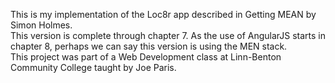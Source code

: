 This is my implementation of the Loc8r app described in Getting MEAN by Simon Holmes.  
This version is complete through chapter 7.  As the use of AngularJS starts in chapter 8, perhaps we can say this version is using the MEN stack.  
This project was part of a Web Development class at Linn-Benton Community College taught by Joe Paris.
